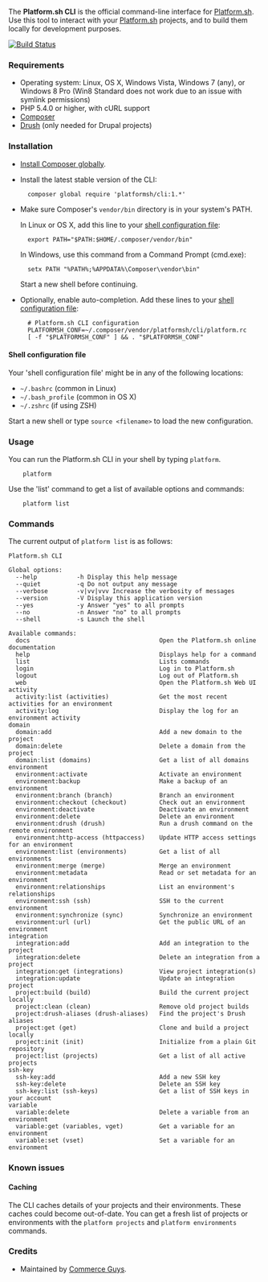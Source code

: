 The **Platform.sh CLI** is the official command-line interface for [Platform.sh](https://platform.sh). Use this tool to interact with your [Platform.sh](https://platform.sh) projects, and to build them locally for development purposes.

[![Build Status](https://travis-ci.org/platformsh/platformsh-cli.svg)](https://travis-ci.org/platformsh/platformsh-cli)

### Requirements

* Operating system: Linux, OS X, Windows Vista, Windows 7 (any), or Windows 8 Pro (Win8 Standard does not work due to an issue with symlink permissions)
* PHP 5.4.0 or higher, with cURL support
* [Composer](https://getcomposer.org/)
* [Drush](https://github.com/drush-ops/drush) (only needed for Drupal projects)

### Installation

* [Install Composer globally](https://getcomposer.org/doc/00-intro.md#globally).

* Install the latest stable version of the CLI:

        composer global require 'platformsh/cli:1.*'

* Make sure Composer's `vendor/bin` directory is in your system's PATH.

  In Linux or OS X, add this line to your [shell configuration file](#shell-configuration-file):

        export PATH="$PATH:$HOME/.composer/vendor/bin"

  In Windows, use this command from a Command Prompt (cmd.exe):

        setx PATH "%PATH%;%APPDATA%\Composer\vendor\bin"

  Start a new shell before continuing.

* Optionally, enable auto-completion. Add these lines to your [shell
  configuration file](#shell-configuration-file):

        # Platform.sh CLI configuration
        PLATFORMSH_CONF=~/.composer/vendor/platformsh/cli/platform.rc
        [ -f "$PLATFORMSH_CONF" ] && . "$PLATFORMSH_CONF"

#### Shell configuration file
Your 'shell configuration file' might be in any of the following
locations:

* `~/.bashrc` (common in Linux)
* `~/.bash_profile` (common in OS X)
* `~/.zshrc` (if using ZSH)

Start a new shell or type `source <filename>` to load the new configuration.

### Usage

You can run the Platform.sh CLI in your shell by typing `platform`.

        platform

Use the 'list' command to get a list of available options and commands:

        platform list

### Commands

The current output of `platform list` is as follows:

```
Platform.sh CLI

Global options:
  --help           -h Display this help message
  --quiet          -q Do not output any message
  --verbose        -v|vv|vvv Increase the verbosity of messages
  --version        -V Display this application version
  --yes            -y Answer "yes" to all prompts
  --no             -n Answer "no" to all prompts
  --shell          -s Launch the shell

Available commands:
  docs                                    Open the Platform.sh online documentation
  help                                    Displays help for a command
  list                                    Lists commands
  login                                   Log in to Platform.sh
  logout                                  Log out of Platform.sh
  web                                     Open the Platform.sh Web UI
activity
  activity:list (activities)              Get the most recent activities for an environment
  activity:log                            Display the log for an environment activity
domain
  domain:add                              Add a new domain to the project
  domain:delete                           Delete a domain from the project
  domain:list (domains)                   Get a list of all domains
environment
  environment:activate                    Activate an environment
  environment:backup                      Make a backup of an environment
  environment:branch (branch)             Branch an environment
  environment:checkout (checkout)         Check out an environment
  environment:deactivate                  Deactivate an environment
  environment:delete                      Delete an environment
  environment:drush (drush)               Run a drush command on the remote environment
  environment:http-access (httpaccess)    Update HTTP access settings for an environment
  environment:list (environments)         Get a list of all environments
  environment:merge (merge)               Merge an environment
  environment:metadata                    Read or set metadata for an environment
  environment:relationships               List an environment's relationships
  environment:ssh (ssh)                   SSH to the current environment
  environment:synchronize (sync)          Synchronize an environment
  environment:url (url)                   Get the public URL of an environment
integration
  integration:add                         Add an integration to the project
  integration:delete                      Delete an integration from a project
  integration:get (integrations)          View project integration(s)
  integration:update                      Update an integration
project
  project:build (build)                   Build the current project locally
  project:clean (clean)                   Remove old project builds
  project:drush-aliases (drush-aliases)   Find the project's Drush aliases
  project:get (get)                       Clone and build a project locally
  project:init (init)                     Initialize from a plain Git repository
  project:list (projects)                 Get a list of all active projects
ssh-key
  ssh-key:add                             Add a new SSH key
  ssh-key:delete                          Delete an SSH key
  ssh-key:list (ssh-keys)                 Get a list of SSH keys in your account
variable
  variable:delete                         Delete a variable from an environment
  variable:get (variables, vget)          Get a variable for an environment
  variable:set (vset)                     Set a variable for an environment
```

### Known issues

#### Caching
The CLI caches details of your projects and their environments. These caches
could become out-of-date. You can get a fresh list of projects or environments
with the `platform projects` and `platform environments` commands.

### Credits

* Maintained by [Commerce Guys](https://commerceguys.com).
